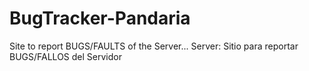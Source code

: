 # BugTracker-Pandaria
Site to report BUGS/FAULTS of the Server... Server: Sitio para reportar BUGS/FALLOS del Servidor
